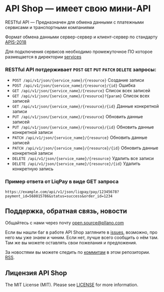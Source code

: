# API Shop — имеет свою мини-API

RESTful API — Предназначен для обмена данными с платежными сервисами и транспортными компаниями

Формат обмена данными сервер-сервер и клиент-сервер по стандарту [APIS-2018](https://github.com/pllano/APIS-2018/)

Для подключения сервисов необходимо промежуточное ПО которое размещается в директории [services](https://github.com/pllano/api-shop/tree/master/api/services)

### RESTful API потдерживает `POST` `GET` `PUT` `PATCH` `DELETE` запросы:
- `POST /api/v1/json/{service_name}/{resource}` Создание записи
- `POST /api/v1/json/{service_name}/{resource}/{id}` Ошибка
- `GET /api/v1/json/{service_name}/{resource}` Список всех записей
- `GET /api/v1/json/{service_name}/{resource}?{param}` Список всех записей
- `GET /api/v1/json/{service_name}/{resource}/{id}` Данные конкретной записи
- `PUT /api/v1/json/{service_name}/{resource}` Обновить данные записей
- `PUT /api/v1/json/{service_name}/{resource}/{id}` Обновить данные конкретной записи
- `PATCH /api/v1/json/{service_name}/{resource}` Обновить данные записей
- `PATCH /api/v1/json/{service_name}/{resource}/{id}` Обновить данные конкретной записи
- `DELETE /api/v1/json/{service_name}/{resource}` Удалить все записи
- `DELETE /api/v1/json/{service_name}/{resource}/{id}` Удалить конкретную запись

### Пример ответа от LiqPay в виде GET запроса
`https://example.com/api/v1/json/liqpay/pay/12345678?payment_id=568015786&status=success&order_id=1234`

<a name="feedback"></a>
## Поддержка, обратная связь, новости

Общайтесь с нами через почту open.source@pllano.com

Если вы нашли баг в работе API Shop загляните в
[issues](https://github.com/pllano/api-shop/issues), возможно, про него мы уже знаем и
чиним. Если нет, лучше всего сообщить о нём там. Там же вы можете оставлять свои
пожелания и предложения.

За новостями вы можете следить по
[коммитам](https://github.com/pllano/api-shop/commits/master) в этом репозитории.
[RSS](https://github.com/pllano/api-shop/commits/master.atom).

Лицензия API Shop
-------

The MIT License (MIT). Please see [LICENSE](https://github.com/pllano/api-shop/blob/master/LICENSE) for more information.

